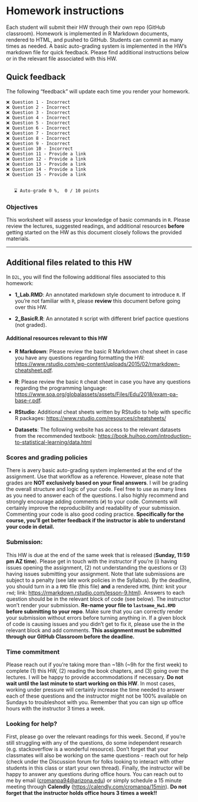 Homework instructions
=====================

Each student will submit their HW through their own repo (GitHub
classroom). Homework is implemented in R Markdown documents, rendered to
HTML, and pushed to GitHub. Students can commit as many times as needed.
A basic auto-grading system is implemented in the HW’s markdown file for
quick feedback. Please find additional instructions below or in the
relevant file associated with this HW.

Quick feedback
--------------

The following “feedback” will update each time you render your homework.

    ❌ Question 1 - Incorrect
    ❌ Question 2 - Incorrect
    ❌ Question 3 - Incorrect
    ❌ Question 4 - Incorrect
    ❌ Question 5 - Incorrect
    ❌ Question 6 - Incorrect
    ❌ Question 7 - Incorrect
    ❌ Question 8 - Incorrect
    ❌ Question 9 - Incorrect
    ❌ Question 10 - Incorrect
    ❌ Question 11 - Provide a link
    ❌ Question 12 - Provide a link
    ❌ Question 13 - Provide a link
    ❌ Question 14 - Provide a link
    ❌ Question 15 - Provide a link


       ⌛ Auto-grade 0 %,  0 / 10 points

### Objectives

This worksheet will assess your knowledge of basic commands in `R`.
Please review the lectures, suggested readings, and additional resources
**before** getting started on the HW as this document closely follows
the provided materials.

------------------------------------------------------------------------

Additional files related to this HW
-----------------------------------

In `D2L`, you will find the following additional files associated to
this homework:

-   **1\_Lab.RMD**: An annotated markdown style document to introduce
    `R`. If you’re not familiar with `R`, please **review** this
    document before going over this HW.

-   **2\_BasicR.R**: An annotated `R` script with different brief
    pactice questions (not graded).

#### Additional resources relevant to this HW

-   **R Markdown**: Please review the basic R Markdown cheat sheet in
    case you have any questions regarding formatting the HW:
    <a href="https://www.rstudio.com/wp-content/uploads/2015/02/rmarkdown-cheatsheet.pdf" class="uri">https://www.rstudio.com/wp-content/uploads/2015/02/rmarkdown-cheatsheet.pdf</a>.

-   **R**: Please review the basic `R` cheat sheet in case you have any
    questions regarding the programming language:
    <a href="https://www.soa.org/globalassets/assets/Files/Edu/2018/exam-pa-base-r.pdf" class="uri">https://www.soa.org/globalassets/assets/Files/Edu/2018/exam-pa-base-r.pdf</a>.

-   **RStudio**: Additional cheat sheets written by RStudio to help with
    specific R packages:
    <a href="https://www.rstudio.com/resources/cheatsheets/" class="uri">https://www.rstudio.com/resources/cheatsheets/</a>

-   **Datasets**: The following website has access to the relevant
    datasets from the recommended textbook:
    <a href="https://book.huihoo.com/introduction-to-statistical-learning/data.html" class="uri">https://book.huihoo.com/introduction-to-statistical-learning/data.html</a>

### Scores and grading policies

There is avery basic auto-grading system implemented at the end of the
assignment. Use that workflow as a reference. However, please note that
grades are **NOT exclusively based on your final answers**. I will be
grading the overall structure and logic of your code. Feel free to use
as many lines as you need to answer each of the questions. I also highly
recommend and strongly encourage adding comments (`#`) to your code.
Comments will certainly improve the reproducibility and readability of
your submission. Commenting your code is also good coding practice.
**Specifically for the course, you’ll get better feedback if the
instructor is able to understand your code in detail.**

### Submission:

This HW is due at the end of the same week that is released (**Sunday,
11:59 pm AZ time**). Please get in touch with the instructor if you’re
(i) having issues opening the assignment, (2) not understanding the
questions or (3) having issues submitting your assignment. Note that
late submissions are subject to a penalty (see late work policies in the
Syllabus). By the deadline, you should turn in a a `RMD` file (this
file) **and** a rendered `HTML` (hint: knit your `rmd`; link:
<a href="https://rmarkdown.rstudio.com/lesson-9.html" class="uri">https://rmarkdown.rstudio.com/lesson-9.html</a>).
Answers to each question should be in the relevant block of code (see
below). The instructor won’t render your submission. **Re-name your file
to `lastname_Hw1.RMD` before submitting to your repo**. Make sure that
you can correctly render your submission without errors before turning
anything in. If a given block of code is causing issues and you didn’t
get to fix it, please use the in the relevant block and add comments.
**This assignment must be submitted through our GitHub Classroom before
the deadline.**

### Time commitment

Please reach out if you’re taking more than ~18h (~9h for the first
week) to complete (1) this HW, (2) reading the book chapters, and (3)
going over the lectures. I will be happy to provide accommodations if
necessary. **Do not wait until the last minute to start working on this
HW**. In most cases, working under pressure will certainly increase the
time needed to answer each of these questions and the instructor might
not be 100% available on Sundays to troubleshoot with you. Remember that
you can sign up office hours with the instructor 3 times a week.

### Looking for help?

First, please go over the relevant readings for this week. Second, if
you’re still struggling with any of the questions, do some independent
research (e.g. stackoverflow is a wonderful resource). Don’t forget that
your classmates will also be working on the same questions - reach out
for help (check under the Discussion forum for folks looking to interact
with other students in this class or start your own thread). Finally,
the instructor will be happy to answer any questions during office
hours. You can reach out to me by email
(<a href="mailto:cromanpa94@arizona.edu" class="email">cromanpa94@arizona.edu</a>)
or simply schedule a 15 minute meeting through **Calendly**
(<a href="https://calendly.com/cromanpa/15min" class="uri">https://calendly.com/cromanpa/15min</a>).
**Do not forget that the instructor holds office hours 3 times a
week!!**
